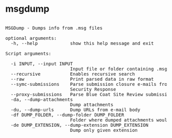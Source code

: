 # msgdump

<pre>

MSGDump - Dumps info from .msg files

optional arguments:
  -h, --help            show this help message and exit

Script arguments:

  -i INPUT, --input INPUT
                        Input file or folder containing .msg files
  --recursive           Enables recursive search
  --raw                 Print parsed data in raw format
  --symc-submissions    Parse submission closure e-mails from Symantec
                        Security Response
  --proxy-submissions   Parse Blue Coat Site Review submission e-mails
  -da, --dump-attachments
                        Dump attachments
  -du, --dump-urls      Dump URLs from e-mail body
  -df DUMP_FOLDER, --dump-folder DUMP_FOLDER
                        Folder where dumped attachments would be saved
  -de DUMP_EXTENSION, --dump-extension DUMP_EXTENSION
                        Dump only given extension
                        
</pre>
